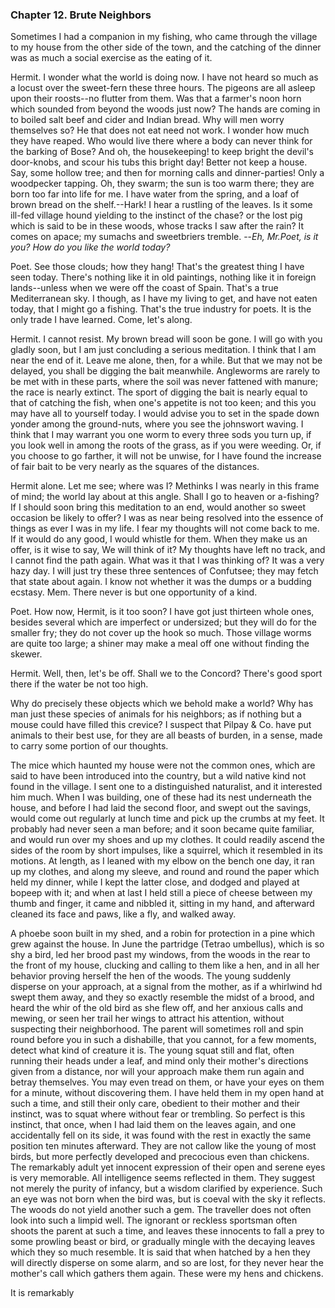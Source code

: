 ### Chapter 12. Brute Neighbors

Sometimes I had a companion in my fishing, who came through the village to my house from the other side of the town, and the catching of the dinner was as much a social exercise as the eating of it.

Hermit. I wonder what the world is doing now. I have not heard so much as a locust over the sweet-fern these three hours. The pigeons are all asleep upon their roosts--no flutter from them. Was that a farmer's noon horn which sounded from beyond the woods just now? The hands are coming in to boiled salt beef and cider and Indian bread. Why will men worry themselves so? He that does not eat need not work. I wonder how much they have reaped. Who would live there where a body can never think for the barking of Bose? And oh, the housekeeping! to keep bright the devil's door-knobs, and scour his tubs this bright day! Better not keep a house. Say, some hollow tree; and then for morning calls and dinner-parties! Only a woodpecker tapping. Oh, they swarm; the sun is too warm there; they are born too far into life for me. I have water from the spring, and a loaf of brown bread on the shelf.--Hark! I hear a rustling of the leaves. Is it some ill-fed village hound yielding to the instinct of the chase? or the lost pig which is said to be in these woods, whose tracks I saw after the rain? It comes on apace; my sumachs and sweetbriers tremble. --*Eh, Mr.Poet, is it you? How do you like the world today?*

Poet. See those clouds; how they hang! That's the greatest thing I have seen today. There's nothing like it in old paintings, nothing like it in foreign lands--unless when we were off the coast of Spain. That's a true Mediterranean sky. I though, as I have my living to get, and have not eaten today, that I might go a fishing. That's the true industry for poets. It is the only trade I have learned. Come, let's along.

Hermit. I cannot resist. My brown bread will soon be gone. I will go with you gladly soon, but I am just concluding a serious meditation. I think that I am near the end of it. Leave me alone, then, for a while. But that we may not be delayed, you shall be digging the bait meanwhile. Angleworms are rarely to be met with in these parts, where the soil was never fattened with manure; the race is nearly extinct. The sport of digging the bait is nearly equal to that of catching the fish, when one's appetite is not too keen; and this you may have all to yourself today. I would advise you to set in the spade down yonder among the ground-nuts, where you see the johnswort waving. I think that I may warrant you one worm to every three sods you turn up, if you look well in among the roots of the grass, as if you were weeding. Or, if you choose to go farther, it will not be unwise, for I have found the increase of fair bait to be very nearly as the squares of the distances.

Hermit alone. Let me see; where was I? Methinks I was nearly in this frame of mind; the world lay about at this angle. Shall I go to heaven or a-fishing? If I should soon bring this meditation to an end, would another so sweet occasion be likely to offer? I was as near being resolved into the essence of things as ever I was in my life. I fear my thoughts will not come back to me. If it would do any good, I would whistle for them. When they make us an offer, is it wise to say, We will think of it? My thoughts have left no track, and I cannot find the path again. What was it that I was thinking of? It was a very hazy day. I will just try these three sentences of Confutsee; they may fetch that state about again. I know not whether it was the dumps or a budding ecstasy. Mem. There never is but one opportunity of a kind.

Poet. How now, Hermit, is it too soon? I have got just thirteen whole ones, besides several which are imperfect or undersized; but they will do for the smaller fry; they do not cover up the hook so much. Those village worms are quite too large; a shiner may make a meal off one without finding the skewer.

Hermit. Well, then, let's be off. Shall we to the Concord? There's good sport there if the water be not too high.

Why do precisely these objects which we behold make a world? Why has man just these species of animals for his neighbors; as if nothing but a mouse could have filled this crevice? I suspect that Pilpay & Co. have put animals to their best use, for they are all beasts of burden, in a sense, made to carry some portion of our thoughts.

The mice which haunted my house were not the common ones, which are said to have been introduced into the country, but a wild native kind not found in the village. I sent one to a distinguished naturalist, and it interested him much. When I was building, one of these had its nest underneath the house, and before I had laid the second floor, and swept out the savings, would come out regularly at lunch time and pick up the crumbs at my feet. It probably had never seen a man before; and it soon became quite familiar, and would run over my shoes and up my clothes. It could readily ascend the sides of the room by short impulses, like a squirrel, which it resembled in its motions. At length, as I leaned with my elbow on the bench one day, it ran up my clothes, and along my sleeve, and round and round the paper which held my dinner, while I kept the latter close, and dodged and played at bopeep with it; and when at last I held still a piece of cheese between my thumb and finger, it came and nibbled it, sitting in my hand, and afterward cleaned its face and paws, like a fly, and walked away.

A phoebe soon built in my shed, and a robin for protection in a pine which grew against the house. In June the partridge (Tetrao umbellus), which is so shy a bird, led her brood past my windows, from the woods in the rear to the front of my house, clucking and calling to them like a hen, and in all her behavior proving herself the hen of the woods. The young suddenly disperse on your approach, at a signal from the mother, as if a whirlwind hd swept them away, and they so exactly resemble the midst of a brood, and heard the whir of the old bird as she flew off, and her anxious calls and mewing, or seen her trail her wings to attract his attention, without suspecting their neighborhood. The parent will sometimes roll and spin round before you in such a dishabille, that you cannot, for a few moments, detect what kind of creature it is. The young squat still and flat, often running their heads under a leaf, and mind only their mother's directions given from a distance, nor will your approach make them run again and betray themselves. You may even tread on them, or have your eyes on them for a minute, without discovering them. I have held them in my open hand at such a time, and still their only care, obedient to their mother and their instinct, was to squat where without fear or trembling. So perfect is this instinct, that once, when I had laid them on the leaves again, and one accidentally fell on its side, it was found with the rest in exactly the same position ten minutes afterward. They are not callow like the young of most birds, but more perfectly developed and precocious even than chickens. The remarkably adult yet innocent expression of their open and serene eyes is very memorable. All intelligence seems reflected in them. They suggest not merely the purity of infancy, but a wisdom clarified by experience. Such an eye was not born when the bird was, but is coeval with the sky it reflects. The woods do not yield another such a gem. The traveller does not often look into such a limpid well. The ignorant or reckless sportsman often shoots the parent at such a time, and leaves these innocents to fall a prey to some prowling beast or bird, or gradually mingle with the decaying leaves which they so much resemble. It is said that when hatched by a hen they will directly disperse on some alarm, and so are lost, for they never hear the mother's call which gathers them again. These were my hens and chickens.

It is remarkably 
